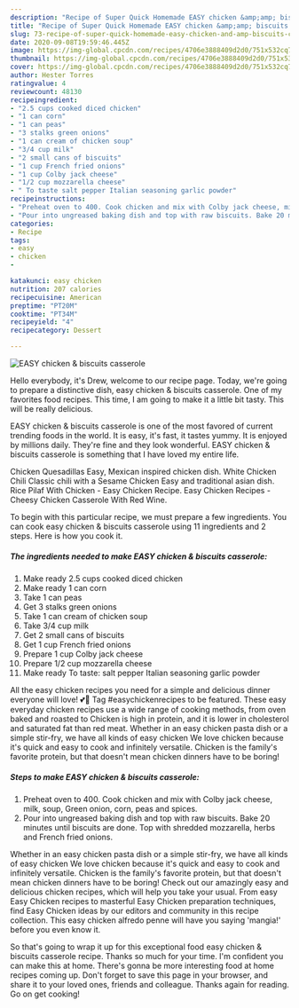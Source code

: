 ```yaml
---
description: "Recipe of Super Quick Homemade EASY chicken &amp;amp; biscuits casserole"
title: "Recipe of Super Quick Homemade EASY chicken &amp;amp; biscuits casserole"
slug: 73-recipe-of-super-quick-homemade-easy-chicken-and-amp-biscuits-casserole
date: 2020-09-08T19:59:46.445Z
image: https://img-global.cpcdn.com/recipes/4706e3888409d2d0/751x532cq70/easy-chicken-biscuits-casserole-recipe-main-photo.jpg
thumbnail: https://img-global.cpcdn.com/recipes/4706e3888409d2d0/751x532cq70/easy-chicken-biscuits-casserole-recipe-main-photo.jpg
cover: https://img-global.cpcdn.com/recipes/4706e3888409d2d0/751x532cq70/easy-chicken-biscuits-casserole-recipe-main-photo.jpg
author: Hester Torres
ratingvalue: 4
reviewcount: 48130
recipeingredient:
- "2.5 cups cooked diced chicken"
- "1 can corn"
- "1 can peas"
- "3 stalks green onions"
- "1 can cream of chicken soup"
- "3/4 cup milk"
- "2 small cans of biscuits"
- "1 cup French fried onions"
- "1 cup Colby jack cheese"
- "1/2 cup mozzarella cheese"
- " To taste salt pepper Italian seasoning garlic powder"
recipeinstructions:
- "Preheat oven to 400. Cook chicken and mix with Colby jack cheese, milk, soup, Green onion, corn, peas and spices."
- "Pour into ungreased baking dish and top with raw biscuits. Bake 20 minutes until biscuits are done. Top with shredded mozzarella, herbs and French fried onions."
categories:
- Recipe
tags:
- easy
- chicken
- 

katakunci: easy chicken  
nutrition: 207 calories
recipecuisine: American
preptime: "PT20M"
cooktime: "PT34M"
recipeyield: "4"
recipecategory: Dessert

---
```



![EASY chicken &amp; biscuits casserole](https://img-global.cpcdn.com/recipes/4706e3888409d2d0/751x532cq70/easy-chicken-biscuits-casserole-recipe-main-photo.jpg)

Hello everybody, it's Drew, welcome to our recipe page. Today, we're going to prepare a distinctive dish, easy chicken &amp; biscuits casserole. One of my favorites food recipes. This time, I am going to make it a little bit tasty. This will be really delicious.

EASY chicken &amp; biscuits casserole is one of the most favored of current trending foods in the world. It is easy, it's fast, it tastes yummy. It is enjoyed by millions daily. They're fine and they look wonderful. EASY chicken &amp; biscuits casserole is something that I have loved my entire life.

Chicken Quesadillas Easy, Mexican inspired chicken dish. White Chicken Chili Classic chili with a Sesame Chicken Easy and traditional asian dish. Rice Pilaf With Chicken - Easy Chicken Recipe. Easy Chicken Recipes - Cheesy Chicken Casserole With Red Wine.


To begin with this particular recipe, we must prepare a few ingredients. You can cook easy chicken &amp; biscuits casserole using 11 ingredients and 2 steps. Here is how you cook it.

<!--inarticleads1-->

##### The ingredients needed to make EASY chicken &amp; biscuits casserole:

1. Make ready 2.5 cups cooked diced chicken
1. Make ready 1 can corn
1. Take 1 can peas
1. Get 3 stalks green onions
1. Take 1 can cream of chicken soup
1. Take 3/4 cup milk
1. Get 2 small cans of biscuits
1. Get 1 cup French fried onions
1. Prepare 1 cup Colby jack cheese
1. Prepare 1/2 cup mozzarella cheese
1. Make ready  To taste: salt pepper Italian seasoning garlic powder


All the easy chicken recipes you need for a simple and delicious dinner everyone will love! 💕🐔 Tag #easychickenrecipes to be featured. These easy everyday chicken recipes use a wide range of cooking methods, from oven baked and roasted to Chicken is high in protein, and it is lower in cholesterol and saturated fat than red meat. Whether in an easy chicken pasta dish or a simple stir-fry, we have all kinds of easy chicken We love chicken because it&#39;s quick and easy to cook and infinitely versatile. Chicken is the family&#39;s favorite protein, but that doesn&#39;t mean chicken dinners have to be boring! 

<!--inarticleads2-->

##### Steps to make EASY chicken &amp; biscuits casserole:

1. Preheat oven to 400. Cook chicken and mix with Colby jack cheese, milk, soup, Green onion, corn, peas and spices.
1. Pour into ungreased baking dish and top with raw biscuits. Bake 20 minutes until biscuits are done. Top with shredded mozzarella, herbs and French fried onions.


Whether in an easy chicken pasta dish or a simple stir-fry, we have all kinds of easy chicken We love chicken because it&#39;s quick and easy to cook and infinitely versatile. Chicken is the family&#39;s favorite protein, but that doesn&#39;t mean chicken dinners have to be boring! Check out our amazingly easy and delicious chicken recipes, which will help you take your usual. From easy Easy Chicken recipes to masterful Easy Chicken preparation techniques, find Easy Chicken ideas by our editors and community in this recipe collection. This easy chicken alfredo penne will have you saying &#39;mangia!&#39; before you even know it. 

So that's going to wrap it up for this exceptional food easy chicken &amp; biscuits casserole recipe. Thanks so much for your time. I'm confident you can make this at home. There's gonna be more interesting food at home recipes coming up. Don't forget to save this page in your browser, and share it to your loved ones, friends and colleague. Thanks again for reading. Go on get cooking!
